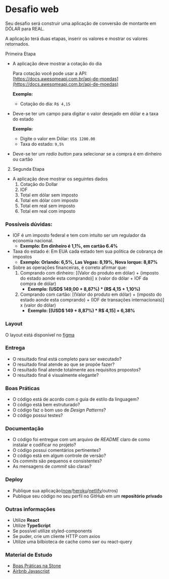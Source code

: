 # Desafio web

Seu desafio será construir uma aplicação de conversão de montante em DÓLAR para REAL. 

A aplicação terá duas etapas, inserir os valores e mostrar os valores retornados.

Primeira Etapa

- A aplicação deve mostrar a cotação do dia

    Para cotação você pode usar a API: [https://docs.awesomeapi.com.br/api-de-moedas](https://docs.awesomeapi.com.br/api-de-moedas)

    **Exemplo:**

    - Cotação do dia: `R$ 4,15`
- Deve-se ter um campo para digitar o valor desejado em dólar e a taxa do estado

    **Exemplo:** 

    - Digite o valor em Dólar: `US$ 1200.00`
    - Taxa do estado: `9,5%`
- Deve-se ter um _radio button_ para selecionar se a compra é em dinheiro ou cartão

2. Segunda Etapa

- A aplicação deve mostrar os seguintes dados
    1. Cotação do Dollar
    2. IOF
    3. Total em dólar sem imposto
    4. Total em dólar com imposto
    5. Total em real sem imposto
    6. Total em real com imposto

### Possíveis dúvidas:

- IOF é um imposto federal e tem com intuito ser um regulador da economia nacional.
    - **Exemplo: Em dinheiro é 1,1%, em cartão 6.4%**
- Taxa do estado é: Em EUA cada estado tem sua politica de cobrança de impostos
    - **Exemplo: Orlando: 6,5%, Las Vegas: 8,19%, Nova Iorque: 8,87%**
- Sobre as operações financeiras, é correto afirmar que:
    1. Comprando com dinheiro: [(Valor do produto em dólar) + (imposto do estado aonde esta comprando)] x (valor do dólar + IOF da compra de dólar)
        - **Exemplo: (USD$ 149,00 + 8,87%) * (R$ 4,15 + 1,10%)**
    2. Comprando com cartão: [(Valor do produto em dólar) + (imposto do estado aonde esta comprando) + (IOF de transações internacionais)] x (valor do dólar)
        - **Exemplo: [(USD$ 149 + 8,87%) * R$ 4,15] + 6,38%**

### Layout
O layout está disponível no [figma](https://www.figma.com/file/y8IcDbllfaFAzXrEXR05PE/Teste-Front-Web-Stone)


### Entrega
- O resultado final está completo para ser executado?
- O resultado final atende ao que se propõe fazer?
- O resultado final atende totalmente aos requisitos propostos?
- O resultado final é visualmente elegante?

### Boas Práticas
- O código está de acordo com o guia de estilo da linguagem?
- O código está bem estruturado?
- O código faz o bom uso de *Design Patterns*?
- O código possui testes?

### Documentação
- O código foi entregue com um arquivo de _README_ claro de como instalar e codificar no projeto?
- O código possui comentários pertinentes?
- O código está em algum controle de versão?
- Os _commits_ são pequenos e consistentes?
- As mensagens de _commit_ são claras?

### Deploy
- Publique sua aplicação([now](https://zeit.co/)/[heroku](https://www.heroku.com)/[netlify](https://www.netlify.com)/outros)
- Publique seu código no seu perfil no GitHub em um **repositório privado**

### Outras informações
- Utilize **React**
- Utilize **TypeScript**
- Se possível utilize styled-components
- Se puder, crie um cliente HTTP com axios
- Utilize uma bilbioteca de cache como swr ou react-query

### **Material de Estudo**
- [Boas Práticas na Stone](https://github.com/stone-payments/stoneco-best-practices/blob/master/README_pt.md)
- [Airbnb Javascript](https://github.com/airbnb/javascript)

